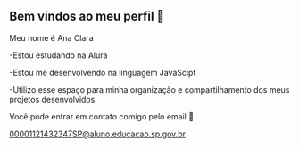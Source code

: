 ## Bem vindos ao meu perfil 💙

Meu nome é Ana Clara

-Estou estudando na Alura

-Estou me desenvolvendo na linguagem JavaScipt

-Utilizo esse espaço para minha organização e compartilhamento dos meus projetos desenvolvidos

Você pode entrar em contato comigo pelo email 📧

00001121432347SP@aluno.educacao.sp.gov.br

